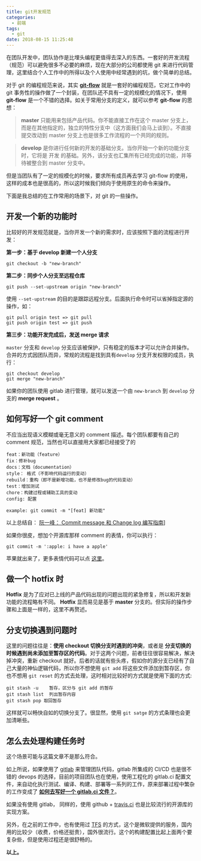 ```yaml
---
title: git开发规范
categories:
  - 前端
tags:
  - git
date: 2018-08-15 11:25:48
---
```

在团队开发中，团队协作是比埋头编程更值得去深入的东西。一套好的开发流程（规范）可以避免很多不必要的麻烦，现在大部分的公司都使用 git 来进行代码管理，这里结合个人工作中的所得以及个人使用中经常遇到的坑，做个简单的总结。

对于 git 的编程规范来说，其实 **[git-flow]( <https://www.git-tower.com/learn/git/ebook/cn/command-line/advanced-topics/git-flow>)**  就是一套好的编程规范，它对工作中的 git 事务性的操作做了一个封装，在团队还不具有一定的规模化的情况下，使用 **git-flow** 是一个不错的选择。如关于常用分支的定义，就可以参考 **git-flow** 的思想：

>  **master** 只能用来包括产品代码。你不能直接工作在这个 master 分支上，而是在其他指定的，独立的特性分支中（这方面我们会马上谈到）。不直接提交改动到 master 分支上也是很多工作流程的一个共同的规则。

> **develop** 是你进行任何新的开发的基础分支。当你开始一个新的功能分支时，它将是 开发 的基础。另外，该分支也汇集所有已经完成的功能，并等待被整合到 master 分支中。

但是当团队有了一定的规模化的时候，要求所有成员再去学习 git-flow 的使用，这样的成本也是很高的，所以这时候我们倾向于使用原生的命令来操作。

下面是我总结的在工作常用的场景下，对 git 的一些操作。

## 开发一个新的功能时

比较好的开发规范就是，当你开发一个新的需求时，应该按照下面的流程进行开发：

**第一步：基于 develop 新建一个人分支** 

```shell
git checkout -b "new-branch"
```

**第二步：同步个人分支至远程仓库**

```shell
git push --set-upstream origin "new-branch"
```

使用 `--set-upstream` 的目的是跟踪远程分支。后面执行命令时可以省掉指定源的操作，如：

``` shell
git pull origin test => git pull 
git push origin test => git push
```



**第三步：功能开发完成后，发送 merge 请求**

`master` 分支和 `develop` 分支应该被保护，只有稳定的版本才可以允许合并操作。合并的方式因团队而异，常规的流程是找到具有`develop` 分支开发权限的成员，执行：

```shell
git checkout develop
git merge "new-branch"
```

如果你的团队使用 gitlab 进行管理，就可以发送一个由 `new-branch` 到 `develop` 分支的 **merge request** 。

## 如何写好一个 git comment

不应当出现语义模糊或毫无意义的 comment 描述。每个团队都要有自己的 comment 规范，当然也可以直接用大家都已经接受了的

```shell
feat：新功能（feature）
fix：修补bug
docs：文档（documentation）
style： 格式（不影响代码运行的变动）
rebuild：重构（即不是新增功能，也不是修改bug的代码变动）
test：增加测试
chore：构建过程或辅助工具的变动
config: 配置

example: git commit -m "[feat] 新功能"
```

以上总结自： [阮一峰： Commit message 和 Change log 编写指南](http://www.ruanyifeng.com/blog/2016/01/commit_message_change_log.html)]

如果你很皮，想加个开源库那样 comment 的表情，你可以执行：

```shell
git commit -m ':apple: i have a apple'
```

苹果就出来了，更多表情代码可以点 [这里](https://github.com/Michaelooo/just_write/blob/master/archived/%E5%85%B3%E4%BA%8Egit%2C%E4%BD%A0%E5%BA%94%E8%AF%A5%E7%9F%A5%E9%81%93%E7%9A%84%E6%93%8D%E4%BD%9C.md#git-comment-%E6%B7%BB%E5%8A%A0%E8%A1%A8%E6%83%85)。

## 做一个 hotfix 时

**Hotfix** 是为了应对已上线的产品代码出现的问题出现的紧急修复，所以和开发新功能的流程略有不同。 **Hotfix** 显而易见是基于 **master** 分支的。但实际的操作步骤和上面是一样的，这里不再赘述。

## 分支切换遇到问题时

这里的问题往往是：**使用 checkout 切换分支时遇到的冲突**，或者是 **分支切换的时候遇到尚未添加至暂存区的代码**。对于这两个问题，前者往往很容易解决，解决掉冲突，重新 checkout 就好。后者的话就有些头疼，假如你的源分支已经有了自己大量的神仙逻辑代码，所以你不想使用 `git add` 将这些文件添加到暂存区，你也不想用 `git reset` 的方式去处理，这时相对比较好的方式就是使用下面的方式:

```shell
git stash -u	暂存，区分与 git add 的暂存
git stash list	列出暂存内容
git stash pop 取回暂存
```

这样就可以畅快自如的切换分支了。很显然，使用 `git satge` 的方式条理也会更加清晰些。



## 怎么去处理构建任务时

这个场景可能与这篇文章不是那么符合。

如上所说，如果使用了 [gitlab](https://about.gitlab.com/) 来管理团队代码，gitlab 所集成的 CI/CD 也是很不错的 devops 的选择，目前的项目团队也在使用，使用工程化的 gitlab.ci 配置文件，来自动化执行测试、编译、构建、部署等一系列的工作，原来部署过程中繁杂的工作变成了 **[如何去写好一个 gitlab.ci 文件？](https://docs.gitlab.com/ee/ci/quick_start/)**。

如果没有使用 gitlab， 同样的，使用 github + [travis.ci](https://travis-ci.org/) 也是比较流行的开源库的实现方案。

另外，在之前的工作中，也有使用过 [TFS](https://visualstudio.microsoft.com/zh-hans/tfs/?rr=https%3A%2F%2Fwww.google.com.hk%2F) 的方式，这个是微软提供的服务，国内用的比较少（收费，价格还挺贵），国外很流行。这个的构建配置比起上面两个要复杂些，但是使用过程还是很舒畅的。



**以上。**
